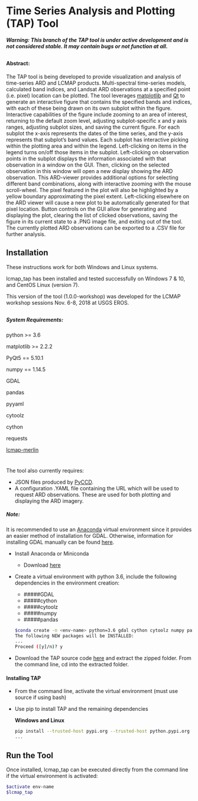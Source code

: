 # Time Series Analysis and Plotting (TAP) Tool

***Warning:  This branch of the TAP tool is under active development and is not considered stable.  It may contain bugs or not function at all.***
##
#### Abstract:

The TAP tool is being developed to provide visualization and
analysis of time-series ARD and LCMAP products.  Multi-spectral
time-series models, calculated band indices, and Landsat ARD observations at a specified point (i.e. pixel) location
can be plotted.  The tool leverages [matplotlib](https://matplotlib.org/) and 
[Qt](https://www.qt.io/) to generate an interactive figure that contains the
specified bands and indices, with each of these being drawn on its
own subplot within the figure.   Interactive capabilities of the figure
include zooming to an area of interest, returning to the default
zoom level, adjusting subplot-specific x and y axis ranges, adjusting
subplot sizes, and saving the current figure.  For each subplot the
x-axis represents the dates of the time series, and the y-axis
represents that subplot’s band values.  Each subplot has interactive picking within the plotting area
and within the legend.  Left-clicking on items in the
legend turns on/off those items in the subplot.  Left-clicking on observation points
in the subplot displays the information associated with that
observation in a window on the GUI.  Then, clicking on the selected observation
in this window will open a new display showing the ARD observation.  This ARD-viewer
provides additional options for selecting different band combinations, along with interactive
zooming with the mouse scroll-wheel.  The pixel featured in the plot will also be
highlighted by a yellow boundary approximating the pixel extent.  Left-clicking elsewhere
on the ARD viewer will cause a new plot to be automatically generated for that 
pixel location.  Button controls on
the GUI allow for generating and displaying the plot, clearing the
list of clicked observations, saving the figure in its current state
to a .PNG image file, and exiting out of the tool.  The currently plotted ARD observations can be exported
to a .CSV file for further analysis.

## Installation
These instructions work for both Windows and Linux systems.

lcmap_tap has been installed and tested successfully on Windows 7 & 10, and CentOS Linux (version 7).

This version of the tool (1.0.0-workshop) was developed for the LCMAP workshop sessions Nov. 6-8, 2018 at USGS EROS.

##

##### System Requirements:

python >= 3.6

matplotlib >= 2.2.2

PyQt5 == 5.10.1

numpy == 1.14.5

GDAL

pandas

pyyaml

cytoolz

cython

requests

[lcmap-merlin](https://pypi.org/project/lcmap-merlin/)
#

The tool also currently requires:
* JSON files produced by [PyCCD](https://github.com/USGS-EROS/lcmap-pyccd).
* A configuration .YAML file containing the URL which will be used to request ARD observations.  These are
used for both plotting and displaying the ARD imagery.
      

##### Note:
It is recommended to use an [Anaconda](https://www.anaconda.com/) virtual environment since it provides an easier 
method of installation for GDAL.  Otherwise, information for installing GDAL manually can be found [here](https://www.gdal.org/index.html).


* Install Anaconda or Miniconda
  * Download [here](https://www.anaconda.com/download/)
* Create a virtual environment with python 3.6, include the following dependencies in the environment creation:
  * #####GDAL
  * #####cython
  * #####cytoolz
  * #####numpy
  * #####pandas
  
  ```bash
  $conda create -n <env-name> python=3.6 gdal cython cytoolz numpy pandas
  The following NEW packages will be INSTALLED:
  ...
  Proceed ([y]/n)? y

  ```

* Download the TAP source code [here](https://github.com/USGS-EROS/lcmap-tap/archive/workshop.zip) and extract the
zipped folder.  From the command line, cd into the extracted folder.
#### Installing TAP

* From the command line, activate the virtual environment (must use source if using bash)
        
* Use pip to install TAP and the remaining dependencies

    **Windows and Linux**
    ```bash
    pip install --trusted-host pypi.org --trusted-host python.pypi.org --trusted-host files.pythonhosted.org .
    ...

    ```

## Run the Tool

Once installed, lcmap_tap can be executed directly from the command line if the virtual environment 
is activated:
```bash
$activate env-name
$lcmap_tap
```

